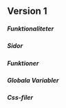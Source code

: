 ## Version 1

##### Funktionaliteter

##### Sidor

##### Funktioner

##### Globala Variabler

##### Css-filer